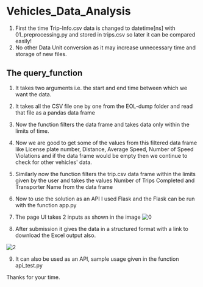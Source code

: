 # Vehicles_Data_Analysis

1. First the time Trip-Info.csv data is changed to datetime[ns] with 01_preprocessing.py and stored in trips.csv so later it can be compared easily!
2. No other Data Unit conversion as it may increase unnecessary time and storage of new files.

## **The query_function**
1. It takes two arguments i.e. the start and end time between which we want the data.
2. It takes all the CSV file one by one from the EOL-dump folder and read that file as a pandas data frame
3. Now the function filters the data frame and takes data only within the limits of time.
4. Now we are good to get some of the values from this filtered data frame like License plate number, Distance, Average Speed, Number of Speed Violations
and if the data frame would be empty then we continue to check for other vehicles' data.
5. Similarly now the function filters the trip.csv data frame within the limits given by the user and takes the values Number of Trips Completed and Transporter Name from the data frame
6. Now to use the solution as an API I used Flask and the Flask can be run with the function app.py
7. The page UI takes 2 inputs as shown in the image
![0](https://github.com/wasiongit/Vehicles_Data_Analysis/assets/84765303/f00341cb-8fef-47a5-9f3f-33677c28589b)


8. After submission it gives the data in a structured format with a link to download the Excel output also.

![2](https://github.com/wasiongit/Vehicles_Data_Analysis/assets/84765303/623cb3db-f9ed-4bfb-8770-3c7ea3f765c1)


9. It can also be used as an API, sample usage given in the function api_test.py

Thanks for your time.



  
